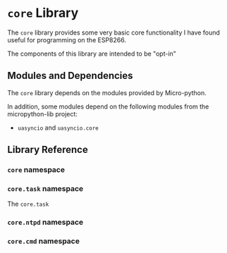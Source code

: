 # `core` Library

The `core` library provides some very basic core functionality I have found useful for programming on the ESP8266.

The components of this library are intended to be "opt-in"


## Modules and Dependencies

The `core` library depends on the modules provided by Micro-python.  

In addition, some modules depend on the following modules from the micropython-lib project:

* `uasyncio` and `uasyncio.core`



## Library Reference

### `core` namespace

### `core.task` namespace

The `core.task` 

### `core.ntpd` namespace

### `core.cmd` namespace
